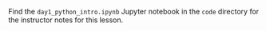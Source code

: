 Find the `day1_python_intro.ipynb` Jupyter notebook in the `code` directory for the instructor notes for this lesson.
